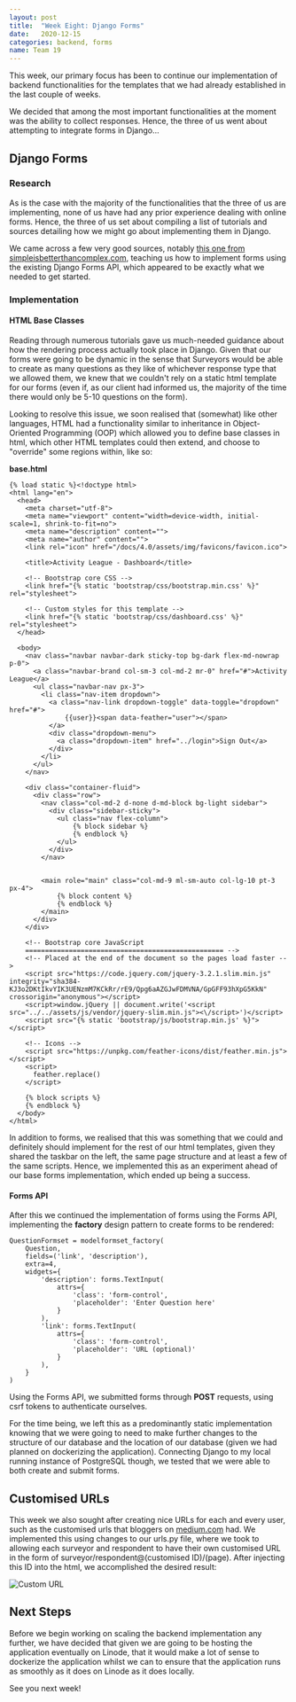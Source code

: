 ```yaml
---
layout: post
title:  "Week Eight: Django Forms"
date:   2020-12-15
categories: backend, forms
name: Team 19
---
```


This week, our primary focus has been to continue our implementation of backend functionalities for the templates that we had already established in the last couple of weeks.

We decided that among the most important functionalities at the moment was the ability to collect responses. Hence, the three of us went about attempting to integrate forms in Django...

## Django Forms

### Research

As is the case with the majority of the functionalities that the three of us are implementing, none of us have had any prior experience dealing with online forms. Hence, the three of us set about compiling a list of tutorials and sources detailing how we might go about implementing them in Django.

We came across a few very good sources, notably [this one from simpleisbetterthancomplex.com](https://simpleisbetterthancomplex.com/article/2017/08/19/how-to-render-django-form-manually.html), teaching us how to implement forms using the existing Django Forms API, which appeared to be exactly what we needed to get started.

### Implementation

#### HTML Base Classes

Reading through numerous tutorials gave us much-needed guidance about how the rendering process actually took place in Django. Given that our forms were going to be dynamic in the sense that Surveyors would be able to create as many questions as they like of whichever response type that we allowed them, we knew that we couldn't rely on a static html template for our forms (even if, as our client had informed us, the majority of the time there would only be 5-10 questions on the form).

Looking to resolve this issue, we soon realised that (somewhat) like other languages, HTML had a functionality similar to inheritance in Object-Oriented Programming (OOP) which allowed you to define base classes in html, which other HTML templates could then extend, and choose to "override" some regions within, like so:

**base.html**
```
{% load static %}<!doctype html>
<html lang="en">
  <head>
    <meta charset="utf-8">
    <meta name="viewport" content="width=device-width, initial-scale=1, shrink-to-fit=no">
    <meta name="description" content="">
    <meta name="author" content="">
    <link rel="icon" href="/docs/4.0/assets/img/favicons/favicon.ico">

    <title>Activity League - Dashboard</title>

    <!-- Bootstrap core CSS -->
    <link href="{% static 'bootstrap/css/bootstrap.min.css' %}" rel="stylesheet">

    <!-- Custom styles for this template -->
    <link href="{% static 'bootstrap/css/dashboard.css' %}" rel="stylesheet">
  </head>

  <body>
    <nav class="navbar navbar-dark sticky-top bg-dark flex-md-nowrap p-0">
      <a class="navbar-brand col-sm-3 col-md-2 mr-0" href="#">Activity League</a>
      <ul class="navbar-nav px-3">
        <li class="nav-item dropdown">
          <a class="nav-link dropdown-toggle" data-toggle="dropdown" href="#">
              {{user}}<span data-feather="user"></span>
          </a>
          <div class="dropdown-menu">
            <a class="dropdown-item" href="../login">Sign Out</a>
          </div>
        </li>
      </ul>
    </nav>

    <div class="container-fluid">
      <div class="row">
        <nav class="col-md-2 d-none d-md-block bg-light sidebar">
          <div class="sidebar-sticky">
            <ul class="nav flex-column">
                {% block sidebar %}
                {% endblock %}
            </ul>
          </div>
        </nav>


        <main role="main" class="col-md-9 ml-sm-auto col-lg-10 pt-3 px-4">
            {% block content %}
            {% endblock %}
        </main>
      </div>
    </div>

    <!-- Bootstrap core JavaScript
    ================================================== -->
    <!-- Placed at the end of the document so the pages load faster -->
    <script src="https://code.jquery.com/jquery-3.2.1.slim.min.js" integrity="sha384-KJ3o2DKtIkvYIK3UENzmM7KCkRr/rE9/Qpg6aAZGJwFDMVNA/GpGFF93hXpG5KkN" crossorigin="anonymous"></script>
    <script>window.jQuery || document.write('<script src="../../assets/js/vendor/jquery-slim.min.js"><\/script>')</script>
    <script src="{% static 'bootstrap/js/bootstrap.min.js' %}"></script>

    <!-- Icons -->
    <script src="https://unpkg.com/feather-icons/dist/feather.min.js"></script>
    <script>
      feather.replace()
    </script>

    {% block scripts %}
    {% endblock %}
  </body>
</html>
``` 

In addition to forms, we realised that this was something that we could and definitely should implement for the rest of our html templates, given they shared the taskbar on the left, the same page structure and at least a few of the same scripts. Hence, we implemented this as an experiment ahead of our base forms implementation, which ended up being a success.

#### Forms API

After this we continued the implementation of forms using the Forms API, implementing the **factory** design pattern to create forms to be rendered:

```python3
QuestionFormset = modelformset_factory(
    Question,
    fields=('link', 'description'),
    extra=4,
    widgets={
        'description': forms.TextInput(
            attrs={
                'class': 'form-control',
                'placeholder': 'Enter Question here'
            }
        ),
        'link': forms.TextInput(
            attrs={
                'class': 'form-control',
                'placeholder': 'URL (optional)'
            }
        ),
    }
)
```

Using the Forms API, we submitted forms through **POST** requests, using csrf tokens to authenticate ourselves.

For the time being, we left this as a predominantly static implementation knowing that we were going to need to make further changes to the structure of our database and the location of our database (given we had planned on dockerizing the application). Connecting Django to my local running instance of PostgreSQL though, we tested that we were able to both create and submit forms. 

## Customised URLs

This week we also sought after creating nice URLs for each and every user, such as the customised urls that bloggers on [medium.com](https://www.medium.com/) had. We implemented this using changes to our urls.py file, where we took to allowing each surveyor and respondent to have their own customised URL in the form of surveyor/respondent@(customised ID)/(page). After injecting this ID into the html, we accomplished the desired result:

![Custom URL](/COMP0016_2020_21_Team19/assets/custom-url.png)

## Next Steps

Before we begin working on scaling the backend implementation any further, we have decided that given we are going to be hosting the application eventually on Linode, that it would make a lot of sense to dockerize the application whilst we can to ensure that the application runs as smoothly as it does on Linode as it does locally.

See you next week!